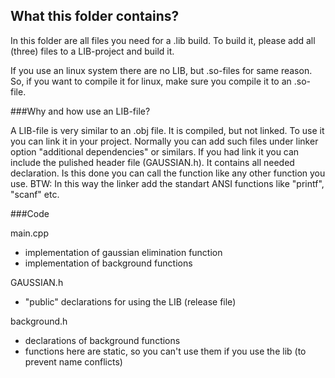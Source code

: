 ## What this folder contains?

In this folder are all files you need for a .lib build. To build it, please add all (three) files to a LIB-project and build it.

If you use an linux system there are no LIB, but .so-files for same reason. 
So, if you want to compile it for linux, make sure you compile it to an .so-file.

###Why and how use an LIB-file?

A LIB-file is very similar to an .obj file. It is compiled, but not linked. To use it you can link it in your project. 
Normally you can add such files under linker option "additional dependencies" or similars. If you had link it you can include
the pulished header file (GAUSSIAN.h). It contains all needed declaration. Is this done you can call the function like any
other function you use. BTW: In this way the linker add the standart ANSI functions like "printf", "scanf" etc.

###Code

main.cpp
 - implementation of gaussian elimination function
 - implementation of background functions

GAUSSIAN.h
 - "public" declarations for using the LIB (release file)

background.h
 - declarations of background functions
 - functions here are static, so you can't use them if you use the lib (to prevent name conflicts)
